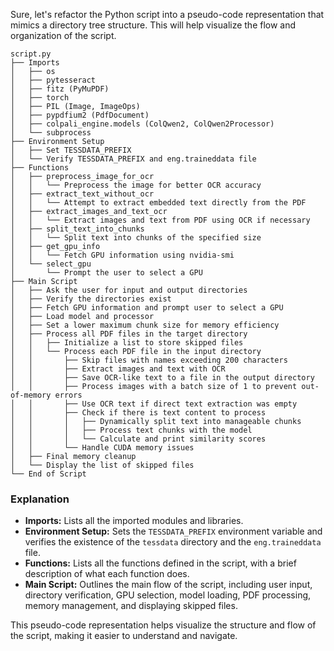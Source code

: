 Sure, let's refactor the Python script into a pseudo-code representation that mimics a directory tree structure. This will help visualize the flow and organization of the script.

```
script.py
├── Imports
│   ├── os
│   ├── pytesseract
│   ├── fitz (PyMuPDF)
│   ├── torch
│   ├── PIL (Image, ImageOps)
│   ├── pypdfium2 (PdfDocument)
│   ├── colpali_engine.models (ColQwen2, ColQwen2Processor)
│   └── subprocess
├── Environment Setup
│   ├── Set TESSDATA_PREFIX
│   └── Verify TESSDATA_PREFIX and eng.traineddata file
├── Functions
│   ├── preprocess_image_for_ocr
│   │   └── Preprocess the image for better OCR accuracy
│   ├── extract_text_without_ocr
│   │   └── Attempt to extract embedded text directly from the PDF
│   ├── extract_images_and_text_ocr
│   │   └── Extract images and text from PDF using OCR if necessary
│   ├── split_text_into_chunks
│   │   └── Split text into chunks of the specified size
│   ├── get_gpu_info
│   │   └── Fetch GPU information using nvidia-smi
│   └── select_gpu
│       └── Prompt the user to select a GPU
├── Main Script
│   ├── Ask the user for input and output directories
│   ├── Verify the directories exist
│   ├── Fetch GPU information and prompt user to select a GPU
│   ├── Load model and processor
│   ├── Set a lower maximum chunk size for memory efficiency
│   ├── Process all PDF files in the target directory
│   │   ├── Initialize a list to store skipped files
│   │   └── Process each PDF file in the input directory
│   │       ├── Skip files with names exceeding 200 characters
│   │       ├── Extract images and text with OCR
│   │       ├── Save OCR-like text to a file in the output directory
│   │       ├── Process images with a batch size of 1 to prevent out-of-memory errors
│   │       ├── Use OCR text if direct text extraction was empty
│   │       ├── Check if there is text content to process
│   │       │   ├── Dynamically split text into manageable chunks
│   │       │   ├── Process text chunks with the model
│   │       │   └── Calculate and print similarity scores
│   │       └── Handle CUDA memory issues
│   ├── Final memory cleanup
│   └── Display the list of skipped files
└── End of Script
```

### Explanation

- **Imports:** Lists all the imported modules and libraries.
- **Environment Setup:** Sets the `TESSDATA_PREFIX` environment variable and verifies the existence of the `tessdata` directory and the `eng.traineddata` file.
- **Functions:** Lists all the functions defined in the script, with a brief description of what each function does.
- **Main Script:** Outlines the main flow of the script, including user input, directory verification, GPU selection, model loading, PDF processing, memory management, and displaying skipped files.

This pseudo-code representation helps visualize the structure and flow of the script, making it easier to understand and navigate.
